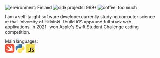 ![environment: Finland](https://img.shields.io/badge/environment-Finland-blue)
![side projects: 999+](https://img.shields.io/badge/side%20projects-999+-critical)
![coffee: too much](https://img.shields.io/badge/coffee-too%20much-8c4c1b)

I am a self-taught software developer currently studying computer science at the University of Helsinki.
I build iOS apps and full stack web applications.
In 2021 I won Apple's Swift Student Challenge coding competition.

Main languages:<br>
![Swift](swift.png)
![Python](python.png)
![JavaScript](javascript.png)
